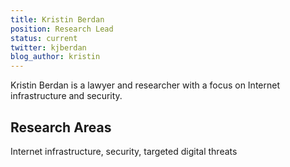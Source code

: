 ```yaml
---
title: Kristin Berdan
position: Research Lead
status: current
twitter: kjberdan
blog_author: kristin
---
```


Kristin Berdan is a lawyer and researcher with a focus on Internet infrastructure and security.

## Research Areas

Internet infrastructure, security, targeted digital threats

